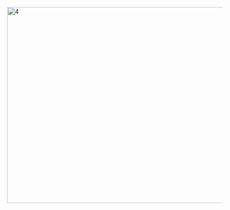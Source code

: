 <img width="788" height="457" alt="4" src="https://github.com/user-attachments/assets/e333a00c-184a-4b3d-8992-4327a5c5efa2" />
